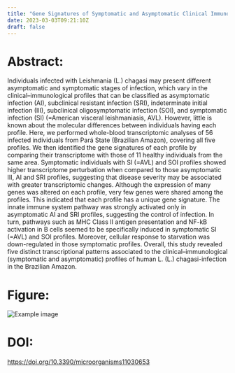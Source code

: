 ```yaml
---
title: "Gene Signatures of Symptomatic and Asymptomatic Clinical Immunological Profiles of Human Infection by Leishmania L. Chagasi in Amazonian Brazil (Microorganisms - 2023)"
date: 2023-03-03T09:21:10Z
draft: false
---
```


# Abstract:
Individuals infected with Leishmania (L.) chagasi may present different asymptomatic and symptomatic stages of infection, which vary in the clinical–immunological profiles that can be classified as asymptomatic infection (AI), subclinical resistant infection (SRI), indeterminate initial infection (III), subclinical oligosymptomatic infection (SOI), and symptomatic infection (SI) (=American visceral leishmaniasis, AVL). However, little is known about the molecular differences between individuals having each profile. Here, we performed whole-blood transcriptomic analyses of 56 infected individuals from Pará State (Brazilian Amazon), covering all five profiles. We then identified the gene signatures of each profile by comparing their transcriptome with those of 11 healthy individuals from the same area. Symptomatic individuals with SI (=AVL) and SOI profiles showed higher transcriptome perturbation when compared to those asymptomatic III, AI and SRI profiles, suggesting that disease severity may be associated with greater transcriptomic changes. Although the expression of many genes was altered on each profile, very few genes were shared among the profiles. This indicated that each profile has a unique gene signature. The innate immune system pathway was strongly activated only in asymptomatic AI and SRI profiles, suggesting the control of infection. In turn, pathways such as MHC Class II antigen presentation and NF-kB activation in B cells seemed to be specifically induced in symptomatic SI (=AVL) and SOI profiles. Moreover, cellular response to starvation was down-regulated in those symptomatic profiles. Overall, this study revealed five distinct transcriptional patterns associated to the clinical–immunological (symptomatic and asymptomatic) profiles of human L. (L.) chagasi-infection in the Brazilian Amazon.

# Figure:
![Example image](/images/papers/paper16.png)

# DOI:
https://doi.org/10.3390/microorganisms11030653
